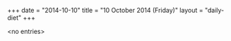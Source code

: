 +++
date = "2014-10-10"
title = "10 October 2014 (Friday)"
layout = "daily-diet"
+++

<p>&lt;no entries&gt;</p>